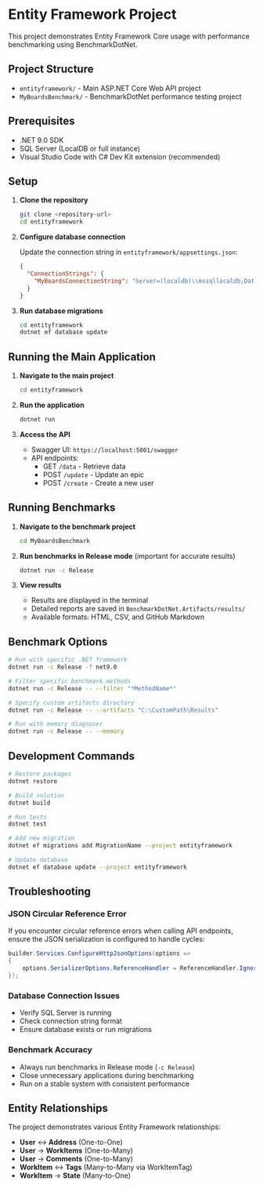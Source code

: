 # Entity Framework Project

This project demonstrates Entity Framework Core usage with performance benchmarking using BenchmarkDotNet.

## Project Structure

- `entityframework/` - Main ASP.NET Core Web API project
- `MyBoardsBenchmark/` - BenchmarkDotNet performance testing project

## Prerequisites

- .NET 9.0 SDK
- SQL Server (LocalDB or full instance)
- Visual Studio Code with C# Dev Kit extension (recommended)

## Setup

1. **Clone the repository**

   ```bash
   git clone <repository-url>
   cd entityframework
   ```

2. **Configure database connection**

   Update the connection string in `entityframework/appsettings.json`:

   ```json
   {
     "ConnectionStrings": {
       "MyBoardsConnectionString": "Server=(localdb)\\mssqllocaldb;Database=MyBoardsDb;Trusted_Connection=true;"
     }
   }
   ```

3. **Run database migrations**
   ```bash
   cd entityframework
   dotnet ef database update
   ```

## Running the Main Application

1. **Navigate to the main project**

   ```bash
   cd entityframework
   ```

2. **Run the application**

   ```bash
   dotnet run
   ```

3. **Access the API**
   - Swagger UI: `https://localhost:5001/swagger`
   - API endpoints:
     - GET `/data` - Retrieve data
     - POST `/update` - Update an epic
     - POST `/create` - Create a new user

## Running Benchmarks

1. **Navigate to the benchmark project**

   ```bash
   cd MyBoardsBenchmark
   ```

2. **Run benchmarks in Release mode** (important for accurate results)

   ```bash
   dotnet run -c Release
   ```

3. **View results**
   - Results are displayed in the terminal
   - Detailed reports are saved in `BenchmarkDotNet.Artifacts/results/`
   - Available formats: HTML, CSV, and GitHub Markdown

## Benchmark Options

```bash
# Run with specific .NET framework
dotnet run -c Release -f net9.0

# Filter specific benchmark methods
dotnet run -c Release -- --filter "*MethodName*"

# Specify custom artifacts directory
dotnet run -c Release -- --artifacts "C:\CustomPath\Results"

# Run with memory diagnoser
dotnet run -c Release -- --memory
```

## Development Commands

```bash
# Restore packages
dotnet restore

# Build solution
dotnet build

# Run tests
dotnet test

# Add new migration
dotnet ef migrations add MigrationName --project entityframework

# Update database
dotnet ef database update --project entityframework
```

## Troubleshooting

### JSON Circular Reference Error

If you encounter circular reference errors when calling API endpoints, ensure the JSON serialization is configured to handle cycles:

```csharp
builder.Services.ConfigureHttpJsonOptions(options =>
{
    options.SerializerOptions.ReferenceHandler = ReferenceHandler.IgnoreCycles;
});
```

### Database Connection Issues

- Verify SQL Server is running
- Check connection string format
- Ensure database exists or run migrations

### Benchmark Accuracy

- Always run benchmarks in Release mode (`-c Release`)
- Close unnecessary applications during benchmarking
- Run on a stable system with consistent performance

## Entity Relationships

The project demonstrates various Entity Framework relationships:

- **User** ↔ **Address** (One-to-One)
- **User** → **WorkItems** (One-to-Many)
- **User** → **Comments** (One-to-Many)
- **WorkItem** ↔ **Tags** (Many-to-Many via WorkItemTag)
- **WorkItem** → **State** (Many-to-One)
